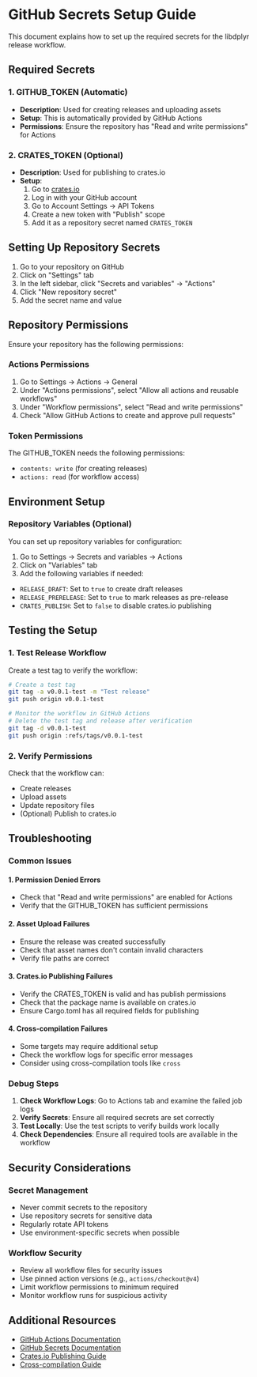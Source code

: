 # GitHub Secrets Setup Guide

This document explains how to set up the required secrets for the libdplyr release workflow.

## Required Secrets

### 1. GITHUB_TOKEN (Automatic)
- **Description**: Used for creating releases and uploading assets
- **Setup**: This is automatically provided by GitHub Actions
- **Permissions**: Ensure the repository has "Read and write permissions" for Actions

### 2. CRATES_TOKEN (Optional)
- **Description**: Used for publishing to crates.io
- **Setup**: 
  1. Go to [crates.io](https://crates.io/)
  2. Log in with your GitHub account
  3. Go to Account Settings → API Tokens
  4. Create a new token with "Publish" scope
  5. Add it as a repository secret named `CRATES_TOKEN`

## Setting Up Repository Secrets

1. Go to your repository on GitHub
2. Click on "Settings" tab
3. In the left sidebar, click "Secrets and variables" → "Actions"
4. Click "New repository secret"
5. Add the secret name and value

## Repository Permissions

Ensure your repository has the following permissions:

### Actions Permissions
1. Go to Settings → Actions → General
2. Under "Actions permissions", select "Allow all actions and reusable workflows"
3. Under "Workflow permissions", select "Read and write permissions"
4. Check "Allow GitHub Actions to create and approve pull requests"

### Token Permissions
The GITHUB_TOKEN needs the following permissions:
- `contents: write` (for creating releases)
- `actions: read` (for workflow access)

## Environment Setup

### Repository Variables (Optional)
You can set up repository variables for configuration:

1. Go to Settings → Secrets and variables → Actions
2. Click on "Variables" tab
3. Add the following variables if needed:

- `RELEASE_DRAFT`: Set to `true` to create draft releases
- `RELEASE_PRERELEASE`: Set to `true` to mark releases as pre-release
- `CRATES_PUBLISH`: Set to `false` to disable crates.io publishing

## Testing the Setup

### 1. Test Release Workflow
Create a test tag to verify the workflow:

```bash
# Create a test tag
git tag -a v0.0.1-test -m "Test release"
git push origin v0.0.1-test

# Monitor the workflow in GitHub Actions
# Delete the test tag and release after verification
git tag -d v0.0.1-test
git push origin :refs/tags/v0.0.1-test
```

### 2. Verify Permissions
Check that the workflow can:
- Create releases
- Upload assets
- Update repository files
- (Optional) Publish to crates.io

## Troubleshooting

### Common Issues

#### 1. Permission Denied Errors
- Check that "Read and write permissions" are enabled for Actions
- Verify that the GITHUB_TOKEN has sufficient permissions

#### 2. Asset Upload Failures
- Ensure the release was created successfully
- Check that asset names don't contain invalid characters
- Verify file paths are correct

#### 3. Crates.io Publishing Failures
- Verify the CRATES_TOKEN is valid and has publish permissions
- Check that the package name is available on crates.io
- Ensure Cargo.toml has all required fields for publishing

#### 4. Cross-compilation Failures
- Some targets may require additional setup
- Check the workflow logs for specific error messages
- Consider using cross-compilation tools like `cross`

### Debug Steps

1. **Check Workflow Logs**: Go to Actions tab and examine the failed job logs
2. **Verify Secrets**: Ensure all required secrets are set correctly
3. **Test Locally**: Use the test scripts to verify builds work locally
4. **Check Dependencies**: Ensure all required tools are available in the workflow

## Security Considerations

### Secret Management
- Never commit secrets to the repository
- Use repository secrets for sensitive data
- Regularly rotate API tokens
- Use environment-specific secrets when possible

### Workflow Security
- Review all workflow files for security issues
- Use pinned action versions (e.g., `actions/checkout@v4`)
- Limit workflow permissions to minimum required
- Monitor workflow runs for suspicious activity

## Additional Resources

- [GitHub Actions Documentation](https://docs.github.com/en/actions)
- [GitHub Secrets Documentation](https://docs.github.com/en/actions/security-guides/encrypted-secrets)
- [Crates.io Publishing Guide](https://doc.rust-lang.org/cargo/reference/publishing.html)
- [Cross-compilation Guide](https://rust-lang.github.io/rustup/cross-compilation.html)